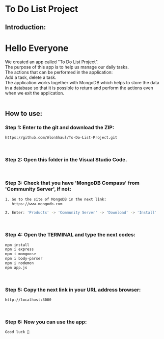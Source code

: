 # To Do List Project


## Introduction:
# Hello Everyone
We created an app called "To Do List Project".<br>
The purpose of this app is to help us manage our daily tasks.<br>
The actions that can be performed in the application:<br>
Add a task, delete a task.<br>
The application works together with MongoDB which helps to store the data in a database so that it is possible to return and perform the actions even when we exit the application.
<br><br>


## How to use:
### Step 1: Enter to the git and download the ZIP:
```bash
https://github.com/AlonShaul/To-Do-List-Project.git
```
<br>


### Step 2: Open this folder in the Visual Studio Code.
<br>


### Step 3: Check that you have 'MongoDB Compass' from 'Community Server', if not:
```bash
1. Go to the site of MongoDB in the next link:
   https://www.mongodb.com

2. Enter: 'Products' -> 'Community Server' -> 'Download' -> 'Install'
```
<br>


### Step 4: Open the TERMINAL and type the next codes:
```bash
npm install
npm i express
npm i mongoose
npm i body-parser
npm i nodemon
npm app.js
```
<br>


### Step 5: Copy the next link in your URL address browser:
```bash
http://localhost:3000
```
<br>


### Step 6: Now you can use the app:
```bash
Good luck 🙂
```